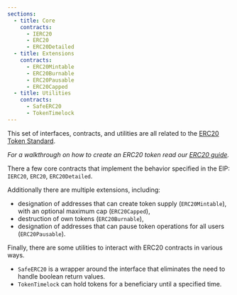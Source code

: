 ```yaml
---
sections:
  - title: Core
    contracts:
      - IERC20
      - ERC20
      - ERC20Detailed
  - title: Extensions
    contracts:
      - ERC20Mintable
      - ERC20Burnable
      - ERC20Pausable
      - ERC20Capped
  - title: Utilities
    contracts:
      - SafeERC20
      - TokenTimelock
---
```


This set of interfaces, contracts, and utilities are all related to the [ERC20 Token Standard](https://eips.ethereum.org/EIPS/eip-20).

*For a walkthrough on how to create an ERC20 token read our [ERC20 guide](../../learn-about-tokens.md#constructing-a-nice-erc20-token).*

There a few core contracts that implement the behavior specified in the EIP: `IERC20`, `ERC20`, `ERC20Detailed`.

Additionally there are multiple extensions, including:
- designation of addresses that can create token supply (`ERC20Mintable`), with an optional maximum cap (`ERC20Capped`),
- destruction of own tokens (`ERC20Burnable`),
- designation of addresses that can pause token operations for all users (`ERC20Pausable`).

Finally, there are some utilities to interact with ERC20 contracts in various ways.
- `SafeERC20` is a wrapper around the interface that eliminates the need to handle boolean return values.
- `TokenTimelock` can hold tokens for a beneficiary until a specified time.
